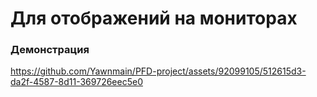 # Для отображений на мониторах
### Демонстрация
https://github.com/Yawnmain/PFD-project/assets/92099105/512615d3-da2f-4587-8d11-369726eec5e0
